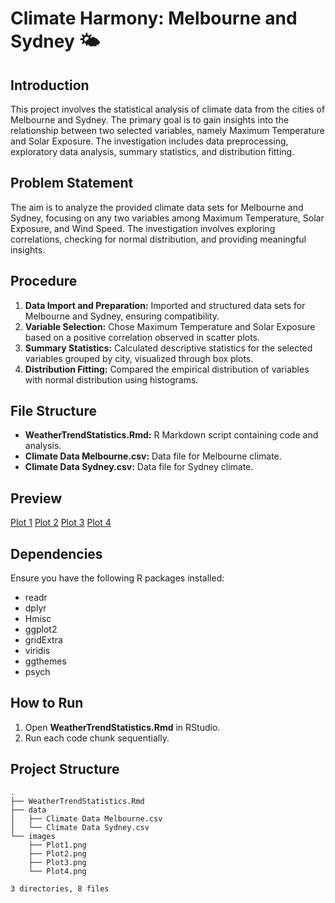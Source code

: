 # Climate Harmony: Melbourne and Sydney 🌤️

## Introduction
This project involves the statistical analysis of climate data from the cities of Melbourne and Sydney. The primary goal is to gain insights into the relationship between two selected variables, namely Maximum Temperature and Solar Exposure. The investigation includes data preprocessing, exploratory data analysis, summary statistics, and distribution fitting.

## Problem Statement
The aim is to analyze the provided climate data sets for Melbourne and Sydney, focusing on any two variables among Maximum Temperature, Solar Exposure, and Wind Speed. The investigation involves exploring correlations, checking for normal distribution, and providing meaningful insights.

## Procedure
1. **Data Import and Preparation:** Imported and structured data sets for Melbourne and Sydney, ensuring compatibility.
2. **Variable Selection:** Chose Maximum Temperature and Solar Exposure based on a positive correlation observed in scatter plots.
3. **Summary Statistics:** Calculated descriptive statistics for the selected variables grouped by city, visualized through box plots.
4. **Distribution Fitting:** Compared the empirical distribution of variables with normal distribution using histograms.

## File Structure
- **WeatherTrendStatistics.Rmd:** R Markdown script containing code and analysis.
- **Climate Data Melbourne.csv:** Data file for Melbourne climate.
- **Climate Data Sydney.csv:** Data file for Sydney climate.

## Preview

[Plot 1](images/Plot1.png)
[Plot 2](images/Plot2.png)
[Plot 3](images/Plot3.png)
[Plot 4](images/Plot4.png)

## Dependencies
Ensure you have the following R packages installed:
- readr
- dplyr
- Hmisc
- ggplot2
- gridExtra
- viridis
- ggthemes
- psych

## How to Run
1. Open **WeatherTrendStatistics.Rmd** in RStudio.
2. Run each code chunk sequentially.

## Project Structure
```plaintext
.
├── WeatherTrendStatistics.Rmd
├── data
│   ├── Climate Data Melbourne.csv
│   └── Climate Data Sydney.csv
└── images
    ├── Plot1.png
    ├── Plot2.png
    ├── Plot3.png
    └── Plot4.png

3 directories, 8 files

```
